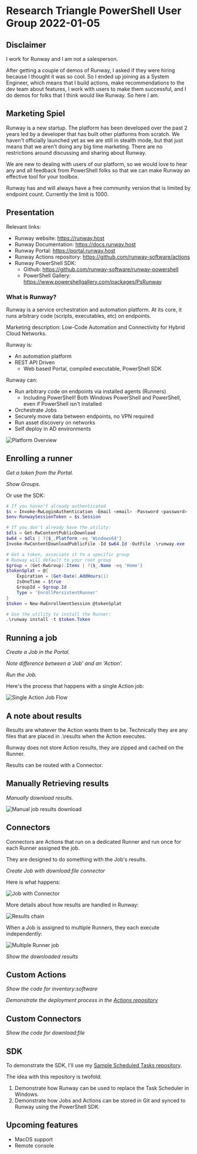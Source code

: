 # Research Triangle PowerShell User Group 2022-01-05

## Disclaimer

I work for Runway and I am not a salesperson.

After getting a couple of demos of Runway, I asked if they were hiring because I thought it was so cool. So I ended up joining as a System Engineer, which means that I build actions, make recommendations to the dev team about features, I work with users to make them successful, and I do demos for folks that I think would like Runway. So here I am.

## Marketing Spiel

Runway is a new startup. The platform has been developed over the past 2 years led by a developer that has built other platforms from scratch. We haven't officially launched yet as we are still in stealth mode, but that just means that we aren't doing any big time marketing. There are no restrictions around discussing and sharing about Runway.

We are new to dealing with users of our platform, so we would love to hear any and all feedback from PowerShell folks so that we can make Runway an effective tool for your toolbox.

Runway has and will always have a free community version that is limited by endpoint count. Currently the limit is 1000.

## Presentation

Relevant links:
- Runway website: https://runway.host
- Runway Documentation: https://docs.runway.host
- Runway Portal: https://portal.runway.host
- Runway Actions repository: https://github.com/runway-software/actions
- Runway PowerShell SDK:
  - Github: https://github.com/runway-software/runway-powershell
  - PowerShell Gallery: https://www.powershellgallery.com/packages/PsRunway

### What is Runway?

Runway is a service orchestration and automation platform. At its core, it runs arbitrary code (scripts, executables, etc) on endpoints.

Marketing description: Low-Code Automation and Connectivity for Hybrid Cloud Networks.

Runway is:
- An automation platform
- REST API Driven
  - Web based Portal, compiled executable, PowerShell SDK

Runway can:
- Run arbitrary code on endpoints via installed agents (Runners)
  - Including PowerShell! Both Windows PowerShell and PowerShell, even if PowerShell isn't installed
- Orchestrate Jobs
- Securely move data between endpoints, no VPN required
- Run asset discovery on networks
- Self deploy in AD environments

![Platform Overview](assets/platformoverview.png)

## Enrolling a runner

*Get a token from the Portal.*

*Show Groups.*

Or use the SDK:

```powershell
# If you haven't already authenticated
$s = Invoke-RwLoginAuthentication -Email <email> -Password <password> -Remember
$env:RunwaySessionToken = $s.Session

# If you don't already have the utility:
$dls = Get-RwContentPublicDownload
$w64 = $dls | ?{$_.Platform -eq 'Windows64'}
Invoke-RwContentDownloadPublicFile -Id $w64.Id -OutFile .\runway.exe

# Get a token, associate it to a specific group
# Runway will default to your root group
$group = (Get-RwGroup).Items | ?{$_.Name -eq 'Home'}
$tokenSplat = @{
    Expiration = (Get-Date).AddHours(1)
    IsOneTime = $true
    GroupId = $group.Id
    Type = 'EnrollPersistentRunner'
}
$token = New-RwEnrollmentSession @tokenSplat

# Use the utility to install the Runner:
.\runway install -t $token.Token
```

## Running a job

*Create a Job in the Portal.*

*Note difference between a 'Job' and an 'Action'.*

*Run the Job.*

Here's the process that happens with a single Action job:

![Single Action Job Flow](assets/define-job.png)

## A note about results

Results are whatever the Action wants them to be. Technically they are any files that are placed in .\results when the Action executes.

Runway does not store Action results, they are zipped and cached on the Runner.

Results can be routed with a Connector.

## Manually Retrieving results

*Manually download results.*

![Manual job results download](assets/dl-job-results.png)

## Connectors

Connectors are Actions that run on a dedicated Runner and run once for each Runner assigned the job.

They are designed to do something with the Job's results.

*Create Job with download:file connector*

Here is what happens:

![Job with Connector](assets/job-w-connector.png)

More details about how results are handled in Runway:

![Results chain](assets/results-chain.png)

When a Job is assigned to multiple Runners, they each execute independently:

![Multiple Runner job](assets/action-chain.png)

*Show the downloaded results*

## Custom Actions

*Show the code for inventory:software*

*Demonstrate the deployment process in the [Actions repository](https://github.com/Runway-Software/actions)*

## Custom Connectors

*Show the code for download:file*

## SDK

To demonstrate the SDK, I'll use my [Sample Scheduled Tasks repository](https://github.com/Runway-Software/sample-scheduled-tasks).

The idea with this repository is twofold:

1. Demonstrate how Runway can be used to replace the Task Scheduler in Windows.
2. Demonstrate how Jobs and Actions can be stored in Git and synced to Runway using the PowerShell SDK.

## Upcoming features

- MacOS support
- Remote console
